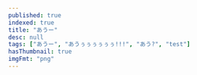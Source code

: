 ```yaml
---
published: true
indexed: true
title: "あうー"
desc: null
tags: ["あうー", "あうぅぅぅぅぅぅ!!!", "あう?", "test"]
hasThumbnail: true
imgFmt: "png"
---
```

